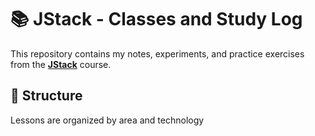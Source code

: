 # 📚 JStack - Classes and Study Log

This repository contains my notes, experiments, and practice exercises from the **[JStack](https://jstack.com.br/)** course.

## 🧠 Structure

Lessons are organized by area and technology
